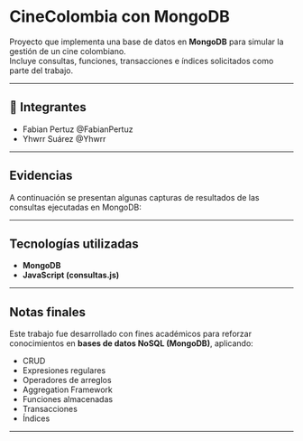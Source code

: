 # CineColombia con MongoDB

Proyecto que implementa una base de datos en **MongoDB** para simular la gestión de un cine colombiano.  
Incluye consultas, funciones, transacciones e índices solicitados como parte del trabajo.  

---

## 👥 Integrantes  

- Fabian Pertuz @FabianPertuz   
- Yhwrr Suárez @Yhwrr

---

## Evidencias  

A continuación se presentan algunas capturas de resultados de las consultas ejecutadas en MongoDB:  

>

>
>
>
>
>
>
>
>
>
>
>

---

## Tecnologías utilizadas  

- **MongoDB**  
- **JavaScript (consultas.js)**  

---

## Notas finales  

Este trabajo fue desarrollado con fines académicos para reforzar conocimientos en **bases de datos NoSQL (MongoDB)**, aplicando:  
- CRUD  
- Expresiones regulares  
- Operadores de arreglos  
- Aggregation Framework  
- Funciones almacenadas  
- Transacciones  
- Índices  

---
